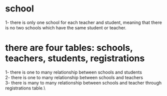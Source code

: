 # school
1- there is only one school for each teacher and student, meaning that there is no two schools which have the same student or teacher.
# there are four tables: schools, teachers, students, registrations 
1- there is one to many relationship between schools and students\
2- there is one to many relationship between schools and teachers\
3- there is many to many relationship between schools and teacher through registrations table.\
